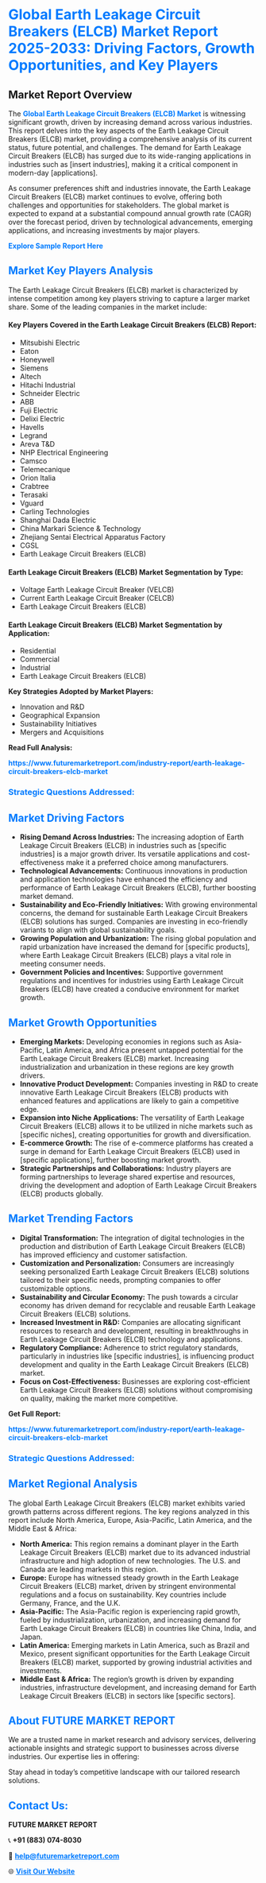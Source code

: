 <h1 style="color: #007BFF;">Global Earth Leakage Circuit Breakers (ELCB) Market Report 2025-2033: Driving Factors, Growth Opportunities, and Key Players</h1>

<section id="overview">
<h2>Market Report Overview</h2>
<p>The <a href="https://www.futuremarketreport.com/industry-report/earth-leakage-circuit-breakers-elcb-market" style="color: #007BFF; text-decoration: none;"><strong>Global Earth Leakage Circuit Breakers (ELCB) Market</strong></a> is witnessing significant growth, driven by increasing demand across various industries. This report delves into the key aspects of the Earth Leakage Circuit Breakers (ELCB) market, providing a comprehensive analysis of its current status, future potential, and challenges. The demand for Earth Leakage Circuit Breakers (ELCB) has surged due to its wide-ranging applications in industries such as [insert industries], making it a critical component in modern-day [applications].</p>
<p>As consumer preferences shift and industries innovate, the Earth Leakage Circuit Breakers (ELCB) market continues to evolve, offering both challenges and opportunities for stakeholders. The global market is expected to expand at a substantial compound annual growth rate (CAGR) over the forecast period, driven by technological advancements, emerging applications, and increasing investments by major players.</p>
</section>

<section id="overview">
<p><a href="https://www.futuremarketreport.com/request-sample/reportId=100033" style="color: #007BFF; text-decoration: none;"><strong>Explore Sample Report Here</strong></a></p>
</section>

<section id="key-players">
<h2 style="color: #007BFF;">Market Key Players Analysis</h2>
<p>The Earth Leakage Circuit Breakers (ELCB) market is characterized by intense competition among key players striving to capture a larger market share. Some of the leading companies in the market include:</p>
<h4>Key Players Covered in the Earth Leakage Circuit Breakers (ELCB) Report:</h4>
<ul><li>Mitsubishi Electric</li><li>Eaton</li><li>Honeywell</li><li>Siemens</li><li>Altech</li><li>Hitachi Industrial</li><li>Schneider Electric</li><li>ABB</li><li>Fuji Electric</li><li>Delixi Electric</li><li>Havells</li><li>Legrand</li><li>Areva T&amp;D</li><li>NHP Electrical Engineering</li><li>Camsco</li><li>Telemecanique</li><li>Orion Italia</li><li>Crabtree</li><li>Terasaki</li><li>Vguard</li><li>Carling Technologies</li><li>Shanghai Dada Electric</li><li>China Markari Science &amp; Technology</li><li>Zhejiang Sentai Electrical Apparatus Factory</li><li>CGSL</li><li>Earth Leakage Circuit Breakers (ELCB)</li></ul>
<h4>Earth Leakage Circuit Breakers (ELCB) Market Segmentation by Type:</h4>
<ul><li>Voltage Earth Leakage Circuit Breaker (VELCB)</li><li>Current Earth Leakage Circuit Breaker (CELCB)</li><li>Earth Leakage Circuit Breakers (ELCB)</li></ul>

<h4>Earth Leakage Circuit Breakers (ELCB) Market Segmentation by Application:</h4>
<ul><li>Residential</li><li>Commercial</li><li>Industrial</li><li>Earth Leakage Circuit Breakers (ELCB)</li></ul>
<p><strong>Key Strategies Adopted by Market Players:</strong></p>
<ul>
<li>Innovation and R&D</li>
<li>Geographical Expansion</li>
<li>Sustainability Initiatives</li>
<li>Mergers and Acquisitions</li>
</ul>
</section>

<section>
<p><strong>Read Full Analysis: </strong></p><a href="https://www.futuremarketreport.com/industry-report/earth-leakage-circuit-breakers-elcb-market" style="color: #007BFF; text-decoration: none;"><strong>https://www.futuremarketreport.com/industry-report/earth-leakage-circuit-breakers-elcb-market</strong></a>
<h3 style="color: #007BFF;">Strategic Questions Addressed:</h3>
</section>

<section id="driving-factors">
<h2 style="color: #007BFF;">Market Driving Factors</h2>
<ul>
<li><strong>Rising Demand Across Industries:</strong> The increasing adoption of Earth Leakage Circuit Breakers (ELCB) in industries such as [specific industries] is a major growth driver. Its versatile applications and cost-effectiveness make it a preferred choice among manufacturers.</li>
<li><strong>Technological Advancements:</strong> Continuous innovations in production and application technologies have enhanced the efficiency and performance of Earth Leakage Circuit Breakers (ELCB), further boosting market demand.</li>
<li><strong>Sustainability and Eco-Friendly Initiatives:</strong> With growing environmental concerns, the demand for sustainable Earth Leakage Circuit Breakers (ELCB) solutions has surged. Companies are investing in eco-friendly variants to align with global sustainability goals.</li>
<li><strong>Growing Population and Urbanization:</strong> The rising global population and rapid urbanization have increased the demand for [specific products], where Earth Leakage Circuit Breakers (ELCB) plays a vital role in meeting consumer needs.</li>
<li><strong>Government Policies and Incentives:</strong> Supportive government regulations and incentives for industries using Earth Leakage Circuit Breakers (ELCB) have created a conducive environment for market growth.</li>
</ul>
</section>

<section id="growth-opportunities">
<h2 style="color: #007BFF;">Market Growth Opportunities</h2>
<ul>
<li><strong>Emerging Markets:</strong> Developing economies in regions such as Asia-Pacific, Latin America, and Africa present untapped potential for the Earth Leakage Circuit Breakers (ELCB) market. Increasing industrialization and urbanization in these regions are key growth drivers.</li>
<li><strong>Innovative Product Development:</strong> Companies investing in R&D to create innovative Earth Leakage Circuit Breakers (ELCB) products with enhanced features and applications are likely to gain a competitive edge.</li>
<li><strong>Expansion into Niche Applications:</strong> The versatility of Earth Leakage Circuit Breakers (ELCB) allows it to be utilized in niche markets such as [specific niches], creating opportunities for growth and diversification.</li>
<li><strong>E-commerce Growth:</strong> The rise of e-commerce platforms has created a surge in demand for Earth Leakage Circuit Breakers (ELCB) used in [specific applications], further boosting market growth.</li>
<li><strong>Strategic Partnerships and Collaborations:</strong> Industry players are forming partnerships to leverage shared expertise and resources, driving the development and adoption of Earth Leakage Circuit Breakers (ELCB) products globally.</li>
</ul>
</section>

<section id="trending-factors">
<h2 style="color: #007BFF;">Market Trending Factors</h2>
<ul>
<li><strong>Digital Transformation:</strong> The integration of digital technologies in the production and distribution of Earth Leakage Circuit Breakers (ELCB) has improved efficiency and customer satisfaction.</li>
<li><strong>Customization and Personalization:</strong> Consumers are increasingly seeking personalized Earth Leakage Circuit Breakers (ELCB) solutions tailored to their specific needs, prompting companies to offer customizable options.</li>
<li><strong>Sustainability and Circular Economy:</strong> The push towards a circular economy has driven demand for recyclable and reusable Earth Leakage Circuit Breakers (ELCB) solutions.</li>
<li><strong>Increased Investment in R&D:</strong> Companies are allocating significant resources to research and development, resulting in breakthroughs in Earth Leakage Circuit Breakers (ELCB) technology and applications.</li>
<li><strong>Regulatory Compliance:</strong> Adherence to strict regulatory standards, particularly in industries like [specific industries], is influencing product development and quality in the Earth Leakage Circuit Breakers (ELCB) market.</li>
<li><strong>Focus on Cost-Effectiveness:</strong> Businesses are exploring cost-efficient Earth Leakage Circuit Breakers (ELCB) solutions without compromising on quality, making the market more competitive.</li>
</ul>
</section>

<section>
<p><strong>Get Full Report: </strong></p><a href="https://www.futuremarketreport.com/industry-report/earth-leakage-circuit-breakers-elcb-market" style="color: #007BFF; text-decoration: none;"><strong>https://www.futuremarketreport.com/industry-report/earth-leakage-circuit-breakers-elcb-market</strong></a>
<h3 style="color: #007BFF;">Strategic Questions Addressed:</h3>
</section>


<section id="regional-analysis">
<h2 style="color: #007BFF;">Market Regional Analysis</h2>
<p>The global Earth Leakage Circuit Breakers (ELCB) market exhibits varied growth patterns across different regions. The key regions analyzed in this report include North America, Europe, Asia-Pacific, Latin America, and the Middle East & Africa:</p>
<ul>
<li><strong>North America:</strong> This region remains a dominant player in the Earth Leakage Circuit Breakers (ELCB) market due to its advanced industrial infrastructure and high adoption of new technologies. The U.S. and Canada are leading markets in this region.</li>
<li><strong>Europe:</strong> Europe has witnessed steady growth in the Earth Leakage Circuit Breakers (ELCB) market, driven by stringent environmental regulations and a focus on sustainability. Key countries include Germany, France, and the U.K.</li>
<li><strong>Asia-Pacific:</strong> The Asia-Pacific region is experiencing rapid growth, fueled by industrialization, urbanization, and increasing demand for Earth Leakage Circuit Breakers (ELCB) in countries like China, India, and Japan.</li>
<li><strong>Latin America:</strong> Emerging markets in Latin America, such as Brazil and Mexico, present significant opportunities for the Earth Leakage Circuit Breakers (ELCB) market, supported by growing industrial activities and investments.</li>
<li><strong>Middle East & Africa:</strong> The region’s growth is driven by expanding industries, infrastructure development, and increasing demand for Earth Leakage Circuit Breakers (ELCB) in sectors like [specific sectors].</li>
</ul>
</section>

<footer>
<h2 style="color: #007BFF;">About FUTURE MARKET REPORT</h2>
<p>We are a trusted name in market research and advisory services, delivering actionable insights and strategic support to businesses across diverse industries. Our expertise lies in offering:</p>

<p>Stay ahead in today’s competitive landscape with our tailored research solutions.</p>

<h2 style="color: #007BFF;">Contact Us:</h2>
<p><strong>FUTURE MARKET REPORT</strong></p>
<p>📞 <strong>+91 (883) 074-8030</strong></p>
<p>📧 <strong><a href="mailto:help@futuremarketreport.com" style="color: #007BFF;">help@futuremarketreport.com</a></strong></p>
<p>🌐 <strong><a href="https://www.futuremarketreport.com/" style="color: #007BFF;">Visit Our Website</a></strong></p>
</footer>